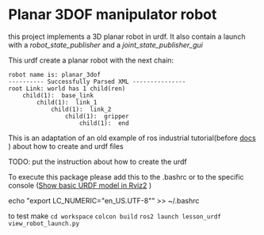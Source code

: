 
# Planar 3DOF manipulator robot

this project implements a 3D planar robot in urdf. It also contain a launch with a *robot_state_publisher* and a *joint_state_publisher_gui*

This urdf create a planar robot with the next chain:
```
robot name is: planar_3dof
---------- Successfully Parsed XML ---------------
root Link: world has 1 child(ren)
    child(1):  base_link
        child(1):  link_1
            child(1):  link_2
                child(1):  gripper
                    child(1):  end

```

This is an adaptation of an old example of ros industrial tutorial(before [docs](https://industrial-training-master.readthedocs.io/) ) about how to create and urdf files


TODO: put the instruction about how to create the urdf



To execute this package please add this to the .bashrc or to the specific console ([Show basic URDF model in Rviz2](https://answers.ros.org/question/348984/show-basic-urdf-model-in-rviz2/) )


echo "export LC_NUMERIC="en_US.UTF-8"" >> ~/.bashrc

to test make
``cd workspace``
``colcon build``
``ros2 launch lesson_urdf view_robot_launch.py``




